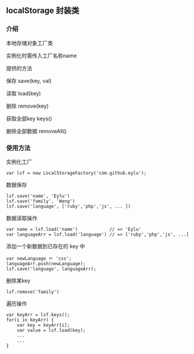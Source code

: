 ## localStorage 封装类

### 介绍

  本地存储对象工厂类

  实例化时需传入工厂名称name

  提供的方法

  保存 save(key, val)

  读取 load(key)

  删除 remove(key)

  获取全部key keys()

  删除全部数据 removeAll()


### 使用方法

  实例化工厂

    var lsf = new LocalStorageFactory('com.github.eylu');

  数据保存

    lsf.save('name', 'Eylu')
    lsf.save('family', 'Wang')
    lsf.save('language', ['ruby','php','js', ... ])

  数据读取操作

    var name = lsf.load('name')            // => 'Eylu'
    var languageArr = lsf.load('language') // => ['ruby','php','js', ...]

  添加一个新数据到已存在的 key 中

    var newLanguage ＝ 'css';
    languageArr.push(newLanguage);
    lsf.save('language', languageArr);

  删除某key

    lsf.remove('family')

  遍历操作

    var keyArr = lsf.keys();
    for(i in keyArr) {
        var key = keyArr[i];
        var value = lsf.load(key);
        ...
        ...
    }